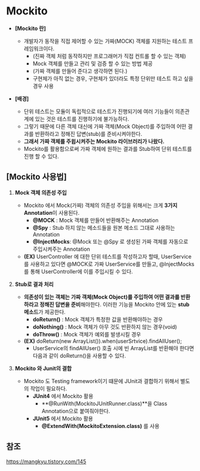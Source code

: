 # Mockito

+ **[Mockito 란]**
    + 개발자가 동작을 직접 제어할 수 있는 가짜(MOCK) 객체를 지원하는 테스트 프레임워크이다.
        + (진짜 객체 처럼 동작하지만 프로그래머가 직접 컨트롤 할 수 있는 객체)
        + Mock 객체를 만들고 관리 및 검증 할 수 있는 방법 제공
        + (가짜 객체를 만들어 준다고 생각하면 된다.)
        + 구현체가 아직 없는 경우, 구현체가 있더라도 특정 단위만 테스트 하고 싶을 경우 사용

+ **[배경]**
    + 단위 테스트는 모듈이 독립적으로 테스트가 진행되기에 여러 기능들이 의존관계에 있는 것은 테스트를 진행하기에 불가능하다.
    + 그렇기 때문에 다른 객체 대신에 가짜 객체(Mock Object)를 주입하여 어떤 결과를 반환하라고 정해진 답변(stub)를 준비시켜야한다.
    + **그래서 가짜 객체를 주윕시켜주는 Mockito 라이브러리가 나왔다.**
    + Mockito를 활용함으로써 가짜 객체에 원하는 결과를 Stub하여 단위 테스트를 진행 할 수 있다.


## [Mockito 사용법]

1. **Mock 객체 의존성 주입**
    + Mockito 에서 Mock(가짜) 객체의 의존성 주입을 위해서는 크게 **3가지 Annotation**이 사용된다.
        + **@MOCK** : Mock 객체를 만들어 반환해주는 Annotation
        + **@Spy** : Stub 하지 않는 메소드들을 원본 메소드 그대로 사용하는 Annotation
        + **@InjectMocks**: @Mock 또는 @Spy 로 생성된 가짜 객체를 자동으로 주입시켜주는 Annotation
    + **(EX)** UserController 에 대한 단위 테스트를 작성하고자 할때, UserService를 사용하고 있다면 @MOCK로 가짜 UserService를 만들고, @InjectMocks를 통해 UserController에 이를 주입시킬 수 있다.

2. **Stub로 결과 처리**
    + **의존성이 있는 객체는 가짜 객체(Mock Object)를 주입하여 어떤 결과를 반환하라고 정해진 답변을 준비**해야한다. 이러한 기능을 Mockito 안에 있는 **stub 메소드**가 제공한다.
        + **doReturn()** : Mock 객체가 특정한 값을 반환해야하는 경우
        + **doNothing()** : Mock 객체가 아무 것도 반환하지 않는 경우(void)
        + **doThrow()** : Mock 객체가 예외를 발생시킬 경우
    + **(EX)** doReturn(new ArrayList()).when(userSrtvice).findAllUser();
        + UserService의 findAllUser() 호출 시에 빈 ArrayList를 반환해야 한다면 다음과 같이 doReturn()을 사용할 수 있다.

3. **Mockito 와 Junit의 결합**
    + Mockito 도 Testing framework이기 떄문에 JUnit과 결합하기 위해서 별도의 작업이 필요하다.
        + **JUnit4** 에서 Mockito 활용
            + **@RunWith(MockitoJUnitRunner.class)**을 Class Annotation으로 붙여줘야한다.
        + **JUnit5** 에서 Mockito 활용
            + **@ExtendWith(MockitoExtension.class)** 를 사용


## 참조
https://mangkyu.tistory.com/145